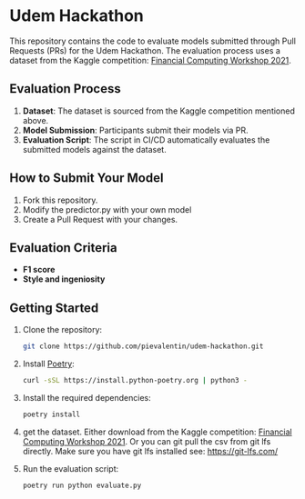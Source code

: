 # Udem Hackathon

This repository contains the code to evaluate models submitted through Pull Requests (PRs) for the Udem Hackathon. The evaluation process uses a dataset from the Kaggle competition: [Financial Computing Workshop 2021](https://www.kaggle.com/competitions/en553803-financial-computing-workshop-2021/overview).

## Evaluation Process

1. **Dataset**: The dataset is sourced from the Kaggle competition mentioned above.
2. **Model Submission**: Participants submit their models via PR.
3. **Evaluation Script**: The script in CI/CD automatically evaluates the submitted models against the dataset.

## How to Submit Your Model

1. Fork this repository.
2. Modify the predictor.py with your own model
3. Create a Pull Request with your changes.

## Evaluation Criteria

- **F1 score**
- **Style and ingeniosity**

## Getting Started

1. Clone the repository:
    ```bash
    git clone https://github.com/pievalentin/udem-hackathon.git
    ```
2. Install [Poetry](https://python-poetry.org/docs/#installation):
    ```bash
    curl -sSL https://install.python-poetry.org | python3 -
    ```
3. Install the required dependencies:
    ```bash
    poetry install
    ```
4. get the dataset. Either download from the Kaggle competition: [Financial Computing Workshop 2021](https://www.kaggle.com/competitions/en553803-financial-computing-workshop-2021/overview). Or you can git pull the csv from git lfs directly. Make sure you have git lfs installed see: https://git-lfs.com/

5. Run the evaluation script:
    ```bash
    poetry run python evaluate.py
    ```
